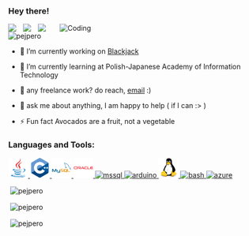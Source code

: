 ### Hey there!
<a href="https://instagram.com/pejpero">
  <img align="left" width="30px" src="https://raw.githubusercontent.com/rahuldkjain/github-profile-readme-generator/master/src/images/icons/Social/instagram.svg" />
</a>
<a href="https://twitter.com/pejpero">
  <img align="left" width="30px" src="https://raw.githubusercontent.com/peterthehan/peterthehan/master/assets/twitter.svg" />
</a>
<a href="https://linkedin.com/in/mikołaj polecki">
  <img align="left" width="30px" src="https://raw.githubusercontent.com/peterthehan/peterthehan/master/assets/linkedin.svg" />
</a>
<img align="right" alt="Coding" width="400" src="https://i.pinimg.com/originals/e4/26/70/e426702edf874b181aced1e2fa5c6cde.gif">

<p align="left"> <img src="https://komarev.com/ghpvc/?username=pejpero&label=Profile%20views&color=0e75b6&style=flat" alt="pejpero" /> </p>


- 🔭 I’m currently working on [Blackjack](https://github.com/PejperO/Java_Blackjack)

- 🌱 I’m currently learning at Polish-Japanese Academy of Information Technology

- 💼 any freelance work? do reach, [email](mailto:miki.polecki@gmail.com) :)

- 💬 ask me about anything, I am happy to help ( if I can :> )

- ⚡ Fun fact Avocados are a fruit, not a vegetable

### Languages and Tools:
<a href="https://www.java.com" target="_blank" rel="noreferrer"> <img src="https://raw.githubusercontent.com/devicons/devicon/master/icons/java/java-original.svg" alt="java" width="40" height="40"/> </a>
<a align="left">
<a href="https://www.w3schools.com/cpp/" target="_blank" rel="noreferrer"> <img src="https://raw.githubusercontent.com/devicons/devicon/master/icons/cplusplus/cplusplus-original.svg" alt="cplusplus" width="40" height="40"/> </a>
<a href="https://www.mysql.com/" target="_blank" rel="noreferrer"> <img src="https://raw.githubusercontent.com/devicons/devicon/master/icons/mysql/mysql-original-wordmark.svg" alt="mysql" width="40" height="40"/> </a> 
<a href="https://www.oracle.com/" target="_blank" rel="noreferrer"> <img src="https://raw.githubusercontent.com/devicons/devicon/master/icons/oracle/oracle-original.svg" alt="oracle" width="40" height="40"/> </a> 
<a href="https://www.microsoft.com/en-us/sql-server" target="_blank" rel="noreferrer"> <img src="https://www.svgrepo.com/show/303229/microsoft-sql-server-logo.svg" alt="mssql" width="40" height="40"/> </a> 
<a align="left"> <a href="https://www.arduino.cc/" target="_blank" rel="noreferrer"> <img src="https://cdn.worldvectorlogo.com/logos/arduino-1.svg" alt="arduino" width="40" height="40"/> </a> 
<a href="https://www.linux.org/" target="_blank" rel="noreferrer"> <img src="https://raw.githubusercontent.com/devicons/devicon/master/icons/linux/linux-original.svg" alt="linux" width="40" height="40"/> </a>
<a href="https://www.gnu.org/software/bash/" target="_blank" rel="noreferrer"> <img src="https://www.vectorlogo.zone/logos/gnu_bash/gnu_bash-icon.svg" alt="bash" width="40" height="40"/> </a>
<a href="https://azure.microsoft.com/en-in/" target="_blank" rel="noreferrer"> <img src="https://www.vectorlogo.zone/logos/microsoft_azure/microsoft_azure-icon.svg" alt="azure" width="40" height="40"/> </a>


<p>&nbsp;<img align="center" src="https://github-readme-stats.vercel.app/api/top-langs?username=pejpero&show_icons=true&locale=en&layout=compact&theme=tokyonight" alt="pejpero" /></p>

<p>&nbsp;<img align="center" src="https://github-readme-stats.vercel.app/api?username=pejpero&show_icons=true&locale=en&theme=tokyonight" alt="pejpero" /></p>

<p>&nbsp;<img align="center" src="https://github-readme-streak-stats.herokuapp.com/?user=pejpero&theme=tokyonight" alt="pejpero" /></p>
